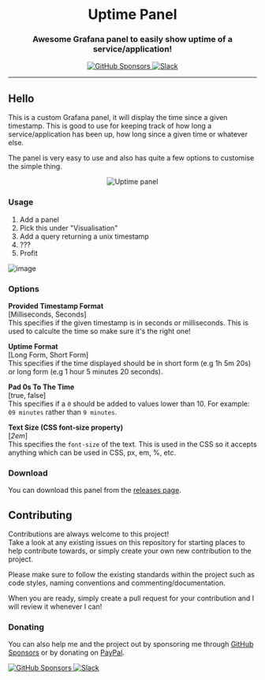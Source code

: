 <h1 align="center">Uptime Panel</h1>

<h3 align="center">Awesome Grafana panel to easily show uptime of a service/application!</h3>

<!-- Badges -->
<p align="center">
    <a href="https://github.com/users/WalshyDev/sponsorship" target="_blank">
        <img src="https://img.shields.io/badge/GitHub%20Sponsors-WalshyDev-orange.svg?style=flat-square" alt="GitHub Sponsors"/>
    </a>
    <a href="http://walshy.dev/donate" target="_blank">
        <img src="https://img.shields.io/badge/PayPal-WalshyDev-blue.svg?style=flat-square" alt="Slack"/>
    </a>
</p>

<hr/>

## Hello

This is a custom Grafana panel, it will display the time since a given timestamp. This is good to use for keeping track of how long a service/application has been up, how long since a given time or whatever else.

The panel is very easy to use and also has quite a few options to customise the simple thing.

<div align="center">
    <img src="https://user-images.githubusercontent.com/8492901/122566764-d16c8800-d03f-11eb-8ff5-29ac3f777999.png" alt="Uptime panel">
</div>

### Usage
1. Add a panel
2. Pick this under "Visualisation"
3. Add a query returning a unix timestamp
4. ???
5. Profit

![image](https://user-images.githubusercontent.com/8492901/122567214-55bf0b00-d040-11eb-919b-f416128e22cd.png)

### Options
**Provided Timestamp Format**\
[Milliseconds, Seconds]\
This specifies if the given timestamp is in seconds or milliseconds. This is used to calculte the time so make sure it's the right one!

**Uptime Format**\
[Long Form, Short Form]\
This specifies if the time displayed should be in short form (e.g 1h 5m 20s) or long form (e.g 1 hour 5 minutes 20 seconds).

**Pad 0s To The Time**\
[true, false]\
This specifies if a `0` should be added to values lower than 10. For example: `09 minutes` rather than `9 minutes`.

**Text Size (CSS font-size property)**\
[*2em*]\
This specifies the `font-size` of the text. This is used in the CSS so it accepts anything which can be used in CSS, px, em, %, etc.

### Download
You can download this panel from the [releases page](https://github.com/WalshyDev/Uptime-Panel/releases).

## Contributing

Contributions are always welcome to this project!  
Take a look at any existing issues on this repository for starting places to help contribute towards, or simply create your own new contribution to the project.

Please make sure to follow the existing standards within the project such as code styles, naming conventions and commenting/documentation.

When you are ready, simply create a pull request for your contribution and I will review it whenever I can!

### Donating

You can also help me and the project out by sponsoring me through [GitHub Sponsors](https://github.com/users/WalshyDev/sponsorship) or by donating on [PayPal](https://walshy.dev/donate).
<p>
    <a href="https://github.com/users/WalshyDev/sponsorship" target="_blank">
        <img src="https://img.shields.io/badge/GitHub%20Sponsors-WalshyDev-orange.svg?style=flat-square" alt="GitHub Sponsors"/>
    </a>
    <a href="http://walshy.dev/donate" target="_blank">
        <img src="https://img.shields.io/badge/PayPal-WalshyDev-blue.svg?style=flat-square" alt="Slack"/>
    </a>
</p>
